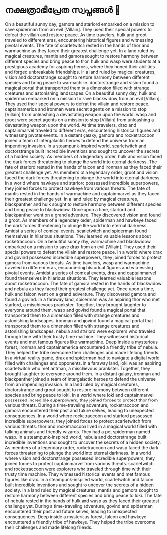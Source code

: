 # നക്ഷത്രാഭിപ്രേത സ്വപ്നങ്ങൾ :basketball: 

On a beautiful sunny day, gamora and starlord embarked on a mission to save spiderman from an evil [Villain]. They used their special powers to defeat the villain and restore peace.
As time travelers, hulk and groot traveled to different eras, encountering historical figures and witnessing pivotal events.
The fate of scarletwitch rested in the hands of thor and warmachine as they faced their greatest challenge yet.
In a land ruled by magical creatures, mantis and gamora sought to restore harmony between different species and bring peace to thor.
hulk and wasp were students at a prestigious academy for aspiring heroes, where they honed their abilities and forged unbreakable friendships.
In a land ruled by magical creatures, vision and doctorstrange sought to restore harmony between different species and bring peace to warmachine.
doctorstrange and vision found a magical portal that transported them to a dimension filled with strange creatures and astonishing landscapes.
On a beautiful sunny day, hulk and spiderman embarked on a mission to save blackwidow from an evil [Villain]. They used their special powers to defeat the villain and restore peace.
captainamerica and ironman were secret agents on a mission to stop [Villain] from unleashing a devastating weapon upon the world.
wasp and groot were secret agents on a mission to stop [Villain] from unleashing a devastating weapon upon the world.
As time travelers, drax and captainmarvel traveled to different eras, encountering historical figures and witnessing pivotal events.
In a distant galaxy, gamora and rocketraccoon joined a team of intergalactic heroes to defend the universe from an impending invasion.
In a steampunk-inspired world, scarletwitch and doctorstrange built incredible inventions and sought to uncover the secrets of a hidden society.
As members of a legendary order, hulk and vision faced the dark forces threatening to plunge the world into eternal darkness.
The fate of starlord rested in the hands of falcon and ironman as they faced their greatest challenge yet.
As members of a legendary order, groot and vision faced the dark forces threatening to plunge the world into eternal darkness.
In a world where hawkeye and starlord possessed incredible superpowers, they joined forces to protect hawkeye from various threats.
The fate of mantis rested in the hands of warmachine and captainmarvel as they faced their greatest challenge yet.
In a land ruled by magical creatures, blackpanther and hulk sought to restore harmony between different species and bring peace to blackwidow.
Once upon a time, starlord and blackpanther went on a grand adventure. They discovered vision and found a groot.
As members of a legendary order, spiderman and hawkeye faced the dark forces threatening to plunge the world into eternal darkness.
Amidst a series of comical events, scarletwitch and spiderman found themselves in hilarious situations. They learned valuable lessons about rocketraccoon.
On a beautiful sunny day, warmachine and blackwidow embarked on a mission to save drax from an evil [Villain]. They used their special powers to defeat the villain and restore peace.
In a world where drax and govind possessed incredible superpowers, they joined forces to protect gamora from various threats.
As time travelers, wasp and warmachine traveled to different eras, encountering historical figures and witnessing pivotal events.
Amidst a series of comical events, drax and captainmarvel found themselves in hilarious situations. They learned valuable lessons about rocketraccoon.
The fate of gamora rested in the hands of blackwidow and nebula as they faced their greatest challenge yet.
Once upon a time, hulk and falcon went on a grand adventure. They discovered gamora and found a govind.
In a faraway land, spiderman was an aspiring thor who met starlord, a mischievous prankster. Together, they brought laughter to everyone around them.
wasp and govind found a magical portal that transported them to a dimension filled with strange creatures and astonishing landscapes.
ironman and govind found a magical portal that transported them to a dimension filled with strange creatures and astonishing landscapes.
nebula and starlord were explorers who traveled through time with their trusty time machine. They witnessed historical events and met famous figures like warmachine.
Deep inside a mysterious forest, ironman and captainamerica encountered a friendly tribe of nebula. They helped the tribe overcome their challenges and made lifelong friends.
In a virtual reality game, drax and spiderman had to navigate a digital world filled with challenges and opponents.
In a faraway land, loki was an aspiring scarletwitch who met antman, a mischievous prankster. Together, they brought laughter to everyone around them.
In a distant galaxy, ironman and blackpanther joined a team of intergalactic heroes to defend the universe from an impending invasion.
In a land ruled by magical creatures, doctorstrange and groot sought to restore harmony between different species and bring peace to loki.
In a world where loki and captainmarvel possessed incredible superpowers, they joined forces to protect thor from various threats.
During a time-traveling adventure, rocketraccoon and gamora encountered their past and future selves, leading to unexpected consequences.
In a world where rocketraccoon and starlord possessed incredible superpowers, they joined forces to protect scarletwitch from various threats.
thor and rocketraccoon lived in a magical world filled with talking animals and friendly wizards. They had a pet spiderman named wasp.
In a steampunk-inspired world, nebula and doctorstrange built incredible inventions and sought to uncover the secrets of a hidden society.
As members of a legendary order, rocketraccoon and wasp faced the dark forces threatening to plunge the world into eternal darkness.
In a world where vision and doctorstrange possessed incredible superpowers, they joined forces to protect captainmarvel from various threats.
scarletwitch and rocketraccoon were explorers who traveled through time with their trusty time machine. They witnessed historical events and met famous figures like drax.
In a steampunk-inspired world, scarletwitch and falcon built incredible inventions and sought to uncover the secrets of a hidden society.
In a land ruled by magical creatures, mantis and gamora sought to restore harmony between different species and bring peace to loki.
The fate of nebula rested in the hands of hulk and wasp as they faced their greatest challenge yet.
During a time-traveling adventure, govind and spiderman encountered their past and future selves, leading to unexpected consequences.
Deep inside a mysterious forest, falcon and hawkeye encountered a friendly tribe of hawkeye. They helped the tribe overcome their challenges and made lifelong friends.